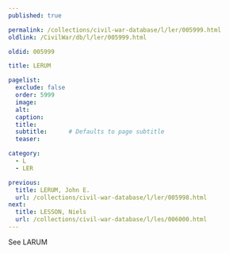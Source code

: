 ```yaml
---
published: true

permalink: /collections/civil-war-database/l/ler/005999.html
oldlink: /CivilWar/db/l/ler/005999.html

oldid: 005999

title: LERUM

pagelist:
  exclude: false
  order: 5999
  image: 
  alt:
  caption:
  title:
  subtitle:      # Defaults to page subtitle
  teaser:

category: 
  - L 
  - LER

previous:
  title: LERUM, John E.
  url: /collections/civil-war-database/l/ler/005998.html  
next:
  title: LESSON, Niels
  url: /collections/civil-war-database/l/les/006000.html   
---
```

See LARUM